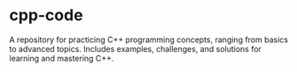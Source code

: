 # cpp-code
A repository for practicing C++ programming concepts, ranging from basics to advanced topics. Includes examples, challenges, and solutions for learning and mastering C++.
